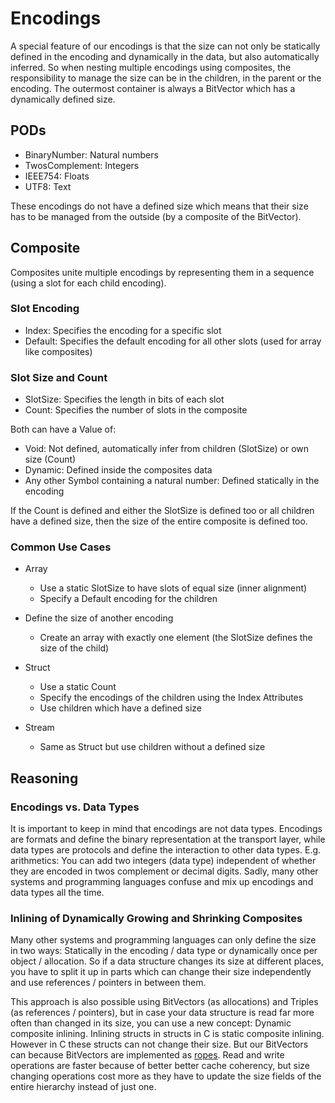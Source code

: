 # Encodings
A special feature of our encodings is that the size can not only
be statically defined in the encoding and dynamically in the data, but also automatically inferred.
So when nesting multiple encodings using composites, the responsibility to manage the size can be in the children, in the parent or the encoding.
The outermost container is always a BitVector which has a dynamically defined size.

## PODs
- BinaryNumber: Natural numbers
- TwosComplement: Integers
- IEEE754: Floats
- UTF8: Text

These encodings do not have a defined size which means that their size has to be managed from the outside (by a composite of the BitVector).


## Composite
Composites unite multiple encodings by representing them in a sequence (using a slot for each child encoding).

### Slot Encoding
- Index: Specifies the encoding for a specific slot
- Default: Specifies the default encoding for all other slots (used for array like composites)

### Slot Size and Count
- SlotSize: Specifies the length in bits of each slot
- Count: Specifies the number of slots in the composite

Both can have a Value of:
- Void: Not defined, automatically infer from children (SlotSize) or own size (Count)
- Dynamic: Defined inside the composites data
- Any other Symbol containing a natural number: Defined statically in the encoding

If the Count is defined and either the SlotSize is defined too or all children have a defined size,
then the size of the entire composite is defined too.

### Common Use Cases
- Array
    - Use a static SlotSize to have slots of equal size (inner alignment)
    - Specify a Default encoding for the children

- Define the size of another encoding
    - Create an array with exactly one element (the SlotSize defines the size of the child)

- Struct
    - Use a static Count
    - Specify the encodings of the children using the Index Attributes
    - Use children which have a defined size

- Stream
    - Same as Struct but use children without a defined size


## Reasoning

### Encodings vs. Data Types
It is important to keep in mind that encodings are not data types.
Encodings are formats and define the binary representation at the transport layer,
while data types are protocols and define the interaction to other data types.
E.g. arithmetics: You can add two integers (data type) independent of whether they are encoded in twos complement or decimal digits.
Sadly, many other systems and programming languages confuse and mix up encodings and data types all the time.

### Inlining of Dynamically Growing and Shrinking Composites
Many other systems and programming languages can only define the size in two ways:
Statically in the encoding / data type or dynamically once per object / allocation.
So if a data structure changes its size at different places,
you have to split it up in parts which can change their size independently and use references / pointers in between them.

This approach is also possible using BitVectors (as allocations) and Triples (as references / pointers),
but in case your data structure is read far more often than changed in its size, you can use a new concept: Dynamic composite inlining.
Inlining structs in structs in C is static composite inlining.
However in C these structs can not change their size.
But our BitVectors can because BitVectors are implemented as [ropes](https://en.wikipedia.org/wiki/Rope_(data_structure)).
Read and write operations are faster because of better better cache coherency,
but size changing operations cost more as they have to update the size fields of the entire hierarchy instead of just one.
